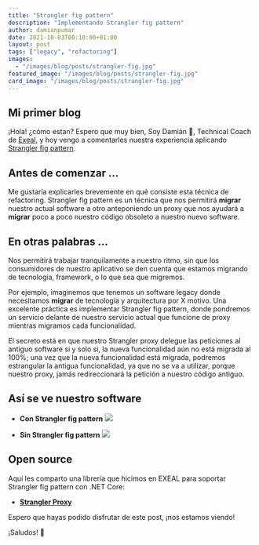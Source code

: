 ```yaml
---
title: "Strangler fig pattern"
description: "Implementando Strangler fig pattern"
author: damianpumar
date: 2021-10-03T00:10:00+01:00
layout: post
tags: ["legacy", "refactoring"]
images:
  - "/images/blog/posts/strangler-fig.jpg"
featured_image: "/images/blog/posts/strangler-fig.jpg"
card_image: "/images/blog/posts/strangler-fig.jpg"
---
```


## Mi primer blog

¡Hola! ¿cómo estan? Espero que muy bien, Soy Damián 👋, Technical Coach de [Exeal](https://www.exeal.com/), y hoy vengo a comentarles nuestra experiencia aplicando [Strangler fig pattern](https://docs.microsoft.com/en-us/azure/architecture/patterns/strangler-fig).

## Antes de comenzar ...

Me gustaría explicarles brevemente en qué consiste esta técnica de refactoring. Strangler fig pattern es un técnica que nos permitirá **migrar** nuestro actual software a otro anteponiendo un proxy que nos ayudará a **migrar** poco a poco nuestro código obsoleto a nuestro nuevo software.

## En otras palabras ...

Nos permitirá trabajar tranquilamente a nuestro ritmo, sin que los consumidores de nuestro aplicativo se den cuenta que estamos migrando de tecnología, framework, o lo que sea que migremos.

Por ejemplo, imaginemos que tenemos un software legacy donde necesitamos **migrar** de tecnología y arquitectura por X motivo. Una excelente práctica es implementar Strangler fig pattern, donde pondremos un servicio delante de nuestro servicio actual que funcione de proxy mientras migramos cada funcionalidad.

El secreto está en que nuestro Strangler proxy delegue las peticiones al antiguo software si y solo si, la nueva funcionalidad aún no está migrada al 100%; una vez que la nueva funcionalidad está migrada, podremos estrangular la antigua funcionalidad, ya que no se va a utilizar, porque nuestro proxy, jamás redireccionará la petición a nuestro código antiguo.

## Así se ve nuestro software

- **Con Strangler fig pattern**
  ![](/images/blog/posts/strangler-fig-proxy.jpg)

- **Sin Strangler fig pattern**
  ![](/images/blog/posts/strangler-fig-no-proxy.jpg)

## Open source

Aquí les comparto una librería que hicimos en EXEAL para soportar Strangler fig pattern con .NET Core:

- **[Strangler Proxy](https://github.com/exeal-es/StranglerProxy)**

Espero que hayas podido disfrutar de este post, ¡nos estamos viendo!

¡Saludos! 🖖
